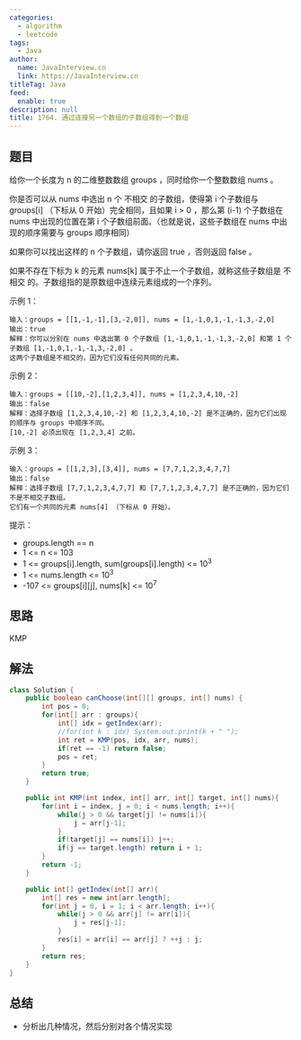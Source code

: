 ```yaml
---
categories: 
  - algorithm
  - leetcode
tags: 
  - Java
author: 
  name: JavaInterview.cn
  link: https://JavaInterview.cn
titleTag: Java
feed: 
  enable: true
description: null
title: 1764. 通过连接另一个数组的子数组得到一个数组
---
```


## 题目
给你一个长度为 n 的二维整数数组 groups ，同时给你一个整数数组 nums 。

你是否可以从 nums 中选出 n 个 不相交 的子数组，使得第 i 个子数组与 groups[i] （下标从 0 开始）完全相同，且如果 i > 0 ，那么第 (i-1) 个子数组在 nums 中出现的位置在第 i 个子数组前面。（也就是说，这些子数组在 nums 中出现的顺序需要与 groups 顺序相同）

如果你可以找出这样的 n 个子数组，请你返回 true ，否则返回 false 。

如果不存在下标为 k 的元素 nums[k] 属于不止一个子数组，就称这些子数组是 不相交 的。子数组指的是原数组中连续元素组成的一个序列。



示例 1：

    输入：groups = [[1,-1,-1],[3,-2,0]], nums = [1,-1,0,1,-1,-1,3,-2,0]
    输出：true
    解释：你可以分别在 nums 中选出第 0 个子数组 [1,-1,0,1,-1,-1,3,-2,0] 和第 1 个子数组 [1,-1,0,1,-1,-1,3,-2,0] 。
    这两个子数组是不相交的，因为它们没有任何共同的元素。
示例 2：

    输入：groups = [[10,-2],[1,2,3,4]], nums = [1,2,3,4,10,-2]
    输出：false
    解释：选择子数组 [1,2,3,4,10,-2] 和 [1,2,3,4,10,-2] 是不正确的，因为它们出现的顺序与 groups 中顺序不同。
    [10,-2] 必须出现在 [1,2,3,4] 之前。
示例 3：

    输入：groups = [[1,2,3],[3,4]], nums = [7,7,1,2,3,4,7,7]
    输出：false
    解释：选择子数组 [7,7,1,2,3,4,7,7] 和 [7,7,1,2,3,4,7,7] 是不正确的，因为它们不是不相交子数组。
    它们有一个共同的元素 nums[4] （下标从 0 开始）。


提示：

* groups.length == n
* 1 <= n <= 103
* 1 <= groups[i].length, sum(groups[i].length) <= 10<sup>3</sup>
* 1 <= nums.length <= 10<sup>3</sup>
* -107 <= groups[i][j], nums[k] <= 10<sup>7</sup>


## 思路

KMP

## 解法
```java
class Solution {
    public boolean canChoose(int[][] groups, int[] nums) {
        int pos = 0;
        for(int[] arr : groups){
            int[] idx = getIndex(arr);
            //for(int k : idx) System.out.print(k + " ");
            int ret = KMP(pos, idx, arr, nums);
            if(ret == -1) return false;
            pos = ret;
        }
        return true;
    }

    public int KMP(int index, int[] arr, int[] target, int[] nums){
        for(int i = index, j = 0; i < nums.length; i++){
            while(j > 0 && target[j] != nums[i]){
                j = arr[j-1];
            }
            if(target[j] == nums[i]) j++;
            if(j == target.length) return i + 1;
        }
        return -1;
    }

    public int[] getIndex(int[] arr){
        int[] res = new int[arr.length];
        for(int j = 0, i = 1; i < arr.length; i++){
            while(j > 0 && arr[j] != arr[i]){
                j = res[j-1];
            }
            res[i] = arr[i] == arr[j] ? ++j : j; 
        }
        return res;
    }
}

```

## 总结

- 分析出几种情况，然后分别对各个情况实现 
